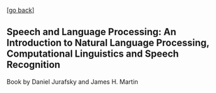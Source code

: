 [\[go back\]](../)
## Speech and Language Processing: An Introduction to Natural Language Processing, Computational Linguistics and Speech Recognition
Book by Daniel Jurafsky and James H. Martin
